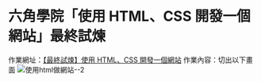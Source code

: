 # 六角學院「使用 HTML、CSS 開發一個網站」最終試煉
作業網址：[【最終試煉】使用 HTML、CSS 開發一個網站](https://rpg.hexschool.com/user/task/47252/show)
作業內容：切出以下畫面
![使用html做網站--2](https://github.com/chunjull/hexschool-base-final/assets/122503226/d8fd1b28-da2f-4adf-8052-72bad221a704)
